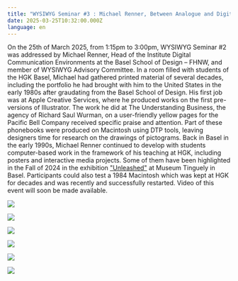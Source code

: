 ```yaml
---
title: "WYSIWYG Seminar #3 : Michael Renner, Between Analogue and Digital"
date: 2025-03-25T10:32:00.000Z
language: en
---
```

On the 25th of March 2025, from 1:15pm to 3:00pm, WYSIWYG Seminar #2 was addressed by Michael Renner, Head of the Institute Digital Communication Environments at the Basel School of Design – FHNW, and member of WYSIWYG Advisory Committee. In a room filled with students of the HGK Basel, Michael had gathered printed material of several decades, including the portfolio he had brought with him to the United States in the early 1980s after graudating from the Basel School of Design. His first job was at Apple Creative Services, where he produced works on the first pre-versions of Illustrator. The work he did at The Understanding Business, the agency of Richard Saul Wurman, on a user-friendly yellow pages for the Pacific Bell Company received specific praise and attention. Part of these phonebooks were produced on Macintosh using DTP tools, leaving designers time for research on the drawings of pictograms. Back in Basel in the early 1990s, Michael Renner continued to develop with students computer-based work  in the framework of his teaching at HGK, including posters and interactive media projects. Some of them have been highlighted in the Fall of 2024 in the exhibition ["Unleashed"](https://www.tinguely.ch/en/exhibitions/exhibitions/2024/unleashed.html) at Museum Tinguely in Basel. Participants could also test a 1984 Macintosh which was kept at HGK for decades and was recently and successfully restarted. Video of this event will soon be made available. 

![](/uploads/02-copie.jpeg)

![](/uploads/07-copie.jpeg)

![](/uploads/42-copie.jpeg)

![](/uploads/40-copie.jpeg)

![](/uploads/31-copie.jpeg)

![](/uploads/01-copie.jpeg)

[](https://eur01.safelinks.protection.outlook.com/?url=https%3A%2F%2Ffhnw.zoom.us%2Fj%2F66502074539%3Fpwd%3DTZn7BPziNuniXf8MkK4cAazU0Qnlny.1&data=05%7C02%7Cclemence.imbert%40hesge.ch%7C05a6d41004f044f67e6908dd6af0ba43%7Ca372f724c0b24ea0abfb0eb8c6f84e40%7C0%7C0%7C638784304349964271%7CUnknown%7CTWFpbGZsb3d8eyJFbXB0eU1hcGkiOnRydWUsIlYiOiIwLjAuMDAwMCIsIlAiOiJXaW4zMiIsIkFOIjoiTWFpbCIsIldUIjoyfQ%3D%3D%7C0%7C%7C%7C&sdata=uHZqoNC1y3bGKphYeXidabSIli%2F%2BXGV75nn8s7hb5TM%3D&reserved=0)

[](https://eur01.safelinks.protection.outlook.com/?url=https%3A%2F%2Ffhnw.zoom.us%2Fj%2F66502074539%3Fpwd%3DTZn7BPziNuniXf8MkK4cAazU0Qnlny.1&data=05%7C02%7Cclemence.imbert%40hesge.ch%7C05a6d41004f044f67e6908dd6af0ba43%7Ca372f724c0b24ea0abfb0eb8c6f84e40%7C0%7C0%7C638784304349964271%7CUnknown%7CTWFpbGZsb3d8eyJFbXB0eU1hcGkiOnRydWUsIlYiOiIwLjAuMDAwMCIsIlAiOiJXaW4zMiIsIkFOIjoiTWFpbCIsIldUIjoyfQ%3D%3D%7C0%7C%7C%7C&sdata=uHZqoNC1y3bGKphYeXidabSIli%2F%2BXGV75nn8s7hb5TM%3D&reserved=0)
